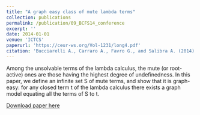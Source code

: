 ```yaml
---
title: "A graph easy class of mute lambda terms"
collection: publications
permalink: /publication/09_BCFS14_conference
excerpt: ''
date: 2014-01-01
venue: 'ICTCS'
paperurl: 'https://ceur-ws.org/Vol-1231/long4.pdf'
citation: 'Bucciarelli A., Carraro A., Favro G., and Salibra A. (2014). &quot;A graph easy class of mute lambda terms&quot;. <i>Proc. 15th Conference ICTCS</i>, CEUR vol. 1231, pp. 59-71.'
---
```

Among the unsolvable terms of the lambda calculus, the mute (or root-active) ones are those having the highest degree of undefinedness. In this paper, we define an infinite set S of mute terms, and show that it is graph-easy: for any closed term t of the lambda calculus
there exists a graph model equating all the terms of S to t.

[Download paper here](https://ceur-ws.org/Vol-1231/long4.pdf)